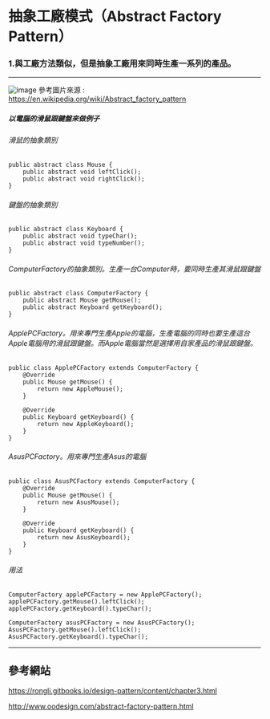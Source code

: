 # 抽象工廠模式（Abstract Factory Pattern）

### 1.與工廠方法類似，但是抽象工廠用來同時生產一系列的產品。

--------------------------------------
![image](https://github.com/kunmingLiu/MyPicture/blob/master/abstract%20factory.png)
參考圖片來源 : https://en.wikipedia.org/wiki/Abstract_factory_pattern

##### 以電腦的滑鼠跟鍵盤來做例子
###### 滑鼠的抽象類別
    public abstract class Mouse {
        public abstract void leftClick();
        public abstract void rightClick();
    }

###### 鍵盤的抽象類別
    public abstract class Keyboard {
        public abstract void typeChar();
        public abstract void typeNumber();
    }

###### ComputerFactory的抽象類別。生產一台Computer時，要同時生產其滑鼠跟鍵盤
    public abstract class ComputerFactory {
        public abstract Mouse getMouse();
        public abstract Keyboard getKeyboard();
    }

###### ApplePCFactory。用來專門生產Apple的電腦，生產電腦的同時也要生產這台Apple電腦用的滑鼠跟鍵盤。而Apple電腦當然是選擇用自家產品的滑鼠跟鍵盤。
    public class ApplePCFactory extends ComputerFactory {
        @Override
        public Mouse getMouse() {
            return new AppleMouse();
        }
    
        @Override
        public Keyboard getKeyboard() {
            return new AppleKeyboard();
        }
    }

###### AsusPCFactory。用來專門生產Asus的電腦
    public class AsusPCFactory extends ComputerFactory {
        @Override
        public Mouse getMouse() {
            return new AsusMouse();
        }
    
        @Override
        public Keyboard getKeyboard() {
            return new AsusKeyboard();
        }
    }

###### 用法
    ComputerFactory applePCFactory = new ApplePCFactory();
    applePCFactory.getMouse().leftClick();
    applePCFactory.getKeyboard().typeChar();

    ComputerFactory asusPCFactory = new AsusPCFactory();
    AsusPCFactory.getMouse().leftClick();
    AsusPCFactory.getKeyboard().typeChar();    

    
------------------------------------
##  參考網站

https://rongli.gitbooks.io/design-pattern/content/chapter3.html

http://www.oodesign.com/abstract-factory-pattern.html

